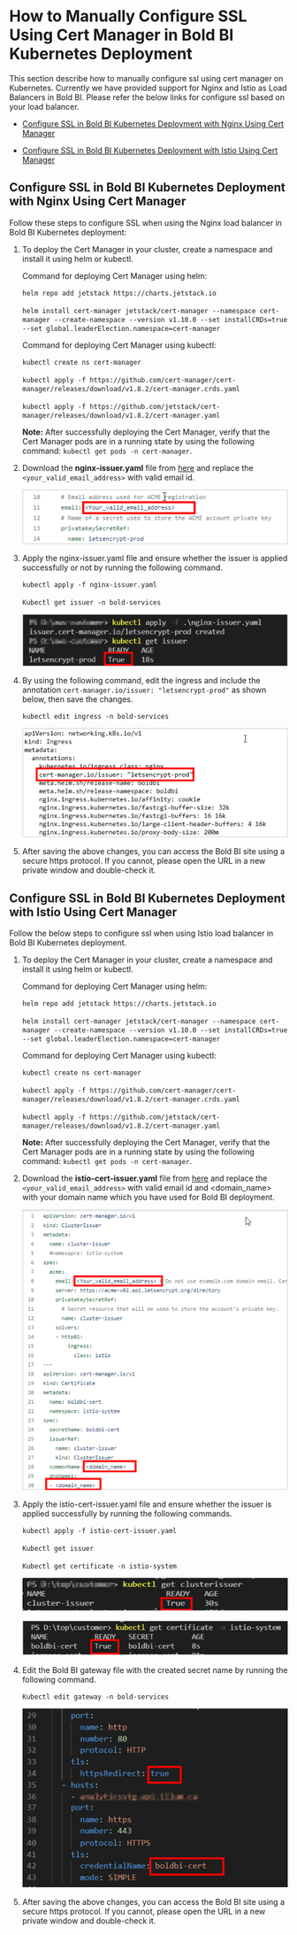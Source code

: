# How to Manually Configure SSL Using Cert Manager in Bold BI Kubernetes Deployment

This section describe how to manually configure ssl using cert manager on Kubernetes. Currently we have provided support for Nginx and Istio as Load Balancers in Bold BI. Please refer the below links for configure ssl based on your load balancer.

* [Configure SSL in Bold BI Kubernetes Deployment with Nginx Using Cert Manager](#configure-ssl-in-bold-bi-kubernetes-deployment-with-nginx-using-cert-manager)

* [Configure SSL in Bold BI Kubernetes Deployment with Istio Using Cert Manager](#configure-ssl-in-bold-bi-kubernetes-deployment-with-istio-using-cert-manager)

## Configure SSL in Bold BI Kubernetes Deployment with Nginx Using Cert Manager

Follow these steps to configure SSL when using the Nginx load balancer in Bold BI Kubernetes deployment:

1. To deploy the Cert Manager in your cluster, create a namespace and install it using helm or kubectl.
	
	Command for deploying Cert Manager using helm:
	
	```console
	helm repo add jetstack https://charts.jetstack.io
 
	helm install cert-manager jetstack/cert-manager --namespace cert-manager --create-namespace --version v1.10.0 --set installCRDs=true --set global.leaderElection.namespace=cert-manager
	
	```

	Command for deploying Cert Manager using kubectl:
	
	```console
	kubectl create ns cert-manager
	
	kubectl apply -f https://github.com/cert-manager/cert-manager/releases/download/v1.8.2/cert-manager.crds.yaml
	
	kubectl apply -f https://github.com/jetstack/cert-manager/releases/download/v1.8.2/cert-manager.yaml
	```
	
	**Note:** After successfully deploying the Cert Manager, verify that the Cert Manager pods are in a running state by using the following command: `kubectl get pods -n cert-manager`.
			
2. Download the <b>nginx-issuer.yaml</b> file from [here](../../ssl-configuration/nginx-issuer.yaml) and replace the `<your_valid_email_address>` with valid email id.

	![Nginx-Issuer](../images/faq/nginx-issuer.png)

3. Apply the nginx-issuer.yaml file and ensure whether the issuer is applied successfully or not by running the following command.

	```console
	kubectl apply -f nginx-issuer.yaml
	
	Kubectl get issuer -n bold-services
	```
	
	![Ensure-Issuer](../images/faq/ensure-issuer.png)

4. By using the following command, edit the ingress and include the annotation `cert-manager.io/issuer: "letsencrypt-prod"` as shown below, then save the changes.

	```console
	kubectl edit ingress -n bold-services
	```

	![Nginx-Annotation](../images/faq/nginx-annotation.png)

5. After saving the above changes, you can access the Bold BI site using a secure https protocol. If you cannot, please open the URL in a new private window and double-check it.


## Configure SSL in Bold BI Kubernetes Deployment with Istio Using Cert Manager

Follow the below steps to configure ssl when using Istio load balancer in Bold BI Kubernetes deployment.

1. To deploy the Cert Manager in your cluster, create a namespace and install it using helm or kubectl.
	
	Command for deploying Cert Manager using helm:
	
	```console
 	helm repo add jetstack https://charts.jetstack.io
 
	helm install cert-manager jetstack/cert-manager --namespace cert-manager --create-namespace --version v1.10.0 --set installCRDs=true --set global.leaderElection.namespace=cert-manager
	
	```

	Command for deploying Cert Manager using kubectl:
	
	```console
	kubectl create ns cert-manager
	
	kubectl apply -f https://github.com/cert-manager/cert-manager/releases/download/v1.8.2/cert-manager.crds.yaml
	
	kubectl apply -f https://github.com/jetstack/cert-manager/releases/download/v1.8.2/cert-manager.yaml
	```
	
	**Note:** After successfully deploying the Cert Manager, verify that the Cert Manager pods are in a running state by using the following command: `kubectl get pods -n cert-manager`.
	
2. Download the <b>istio-cert-issuer.yaml</b> file from [here](../../ssl-configuration/istio-cert-issuer.yaml) and replace the `<your_valid_email_address>` with valid email id and <domain_name> with your domain name which you have used for Bold BI deployment.

	![Istio-Cert-Issuer](../images/faq/istio-cert-issuer.png)

3. Apply the istio-cert-issuer.yaml file and ensure whether the issuer is applied successfully by running the following commands.

    ```console
	kubectl apply -f istio-cert-issuer.yaml
	
	Kubectl get issuer
	
	Kubectl get certificate -n istio-system
	```
	
	![Ensure-Clusterissuer](../images/faq/ensure-Clusterissuer.png)
	
	![Ensure-Certificate](../images/faq/ensure-Certificate.png)

4. Edit the Bold BI gateway file with the created secret name by running the following command.

	```console
	Kubectl edit gateway -n bold-services
	```
	![Gateway-Changes](../images/faq/gateway-changes.png)

5. After saving the above changes, you can access the Bold BI site using a secure https protocol. If you cannot, please open the URL in a new private window and double-check it.

